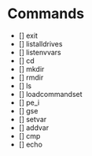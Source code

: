 # Commands
 - [] exit
 - [] listalldrives
 - [] listenvvars
 - [] cd
 - [] mkdir
 - [] rmdir
 - [] ls
 - [] loadcommandset
 - [] pe_i
 - [] gse
 - [] setvar
 - [] addvar
 - [] cmp
 - [] echo